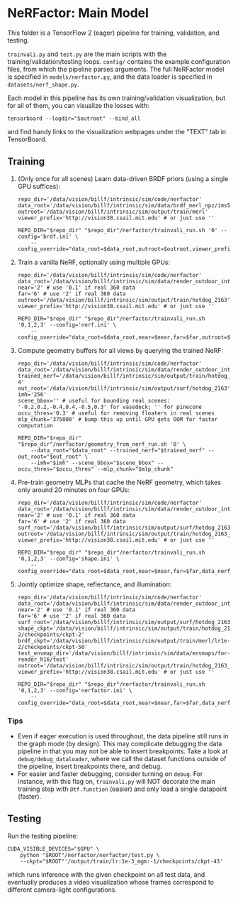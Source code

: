 # NeRFactor: Main Model

This folder is a TensorFlow 2 (eager) pipeline for training, validation, and
testing.

`trainvali.py` and `test.py` are the main scripts with the
training/validation/testing loops. `config/` contains the example configuration
files, from which the pipeline parses arguments. The full NeRFactor model is
specified in `models/nerfactor.py`, and the data loader is specified in
`datasets/nerf_shape.py`.

Each model in this pipeline has its own training/validation visualization,
but for all of them, you can visualize the losses with:
```
tensorboard --logdir="$outroot" --bind_all
```
and find handy links to the visualization webpages under the "TEXT" tab
in TensorBoard.


## Training

1. (Only once for all scenes) Learn data-driven BRDF priors (using a single
   GPU suffices):
    ```
    repo_dir='/data/vision/billf/intrinsic/sim/code/nerfactor'
    data_root='/data/vision/billf/intrinsic/sim/data/brdf_merl_npz/ims512_envmaph16_spp1'
    outroot='/data/vision/billf/intrinsic/sim/output/train/merl'
    viewer_prefix='http://vision38.csail.mit.edu' # or just use ''

    REPO_DIR="$repo_dir" "$repo_dir"/nerfactor/trainvali_run.sh '0' --config='brdf.ini' \
        --config_override="data_root=$data_root,outroot=$outroot,viewer_prefix=$viewer_prefix"
    ```

1. Train a vanilla NeRF, optionally using multiple GPUs:
    ```
    repo_dir='/data/vision/billf/intrinsic/sim/code/nerfactor'
    data_root='/data/vision/billf/intrinsic/sim/data/render_outdoor_inten3_gi/hotdog_2163'
    near='2' # use '0.1' if real 360 data
    far='6' # use '2' if real 360 data
    outroot='/data/vision/billf/intrinsic/sim/output/train/hotdog_2163'
    viewer_prefix='http://vision38.csail.mit.edu' # or just use ''

    REPO_DIR="$repo_dir" "$repo_dir"/nerfactor/trainvali_run.sh '0,1,2,3' --config='nerf.ini' \
        --config_override="data_root=$data_root,near=$near,far=$far,outroot=$outroot,viewer_prefix=$viewer_prefix"
    ```

1. Compute geometry buffers for all views by querying the trained NeRF:
    ```
    repo_dir='/data/vision/billf/intrinsic/sim/code/nerfactor'
    data_root='/data/vision/billf/intrinsic/sim/data/render_outdoor_inten3_gi/hotdog_2163'
    trained_nerf='/data/vision/billf/intrinsic/sim/output/train/hotdog_2163/lr5e-4'
    out_root='/data/vision/billf/intrinsic/sim/output/surf/hotdog_2163'
    imh='256'
    scene_bbox='' # useful for bounding real scenes: '-0.2,0.2,-0.4,0.4,-0.5,0.3' for vasedeck; '' for pinecone
    occu_thres='0.3' # useful for removing floaters in real scenes
    mlp_chunk='375000' # bump this up until GPU gets OOM for faster computation

    REPO_DIR="$repo_dir" "$repo_dir"/nerfactor/geometry_from_nerf_run.sh '0' \
        --data_root="$data_root" --trained_nerf="$trained_nerf" --out_root="$out_root" \
        --imh="$imh" --scene_bbox="$scene_bbox" --occu_thres="$occu_thres" --mlp_chunk="$mlp_chunk"
    ```

1. Pre-train geometry MLPs that cache the NeRF geometry, which takes only around
   20 minutes on four GPUs:
    ```
    repo_dir='/data/vision/billf/intrinsic/sim/code/nerfactor'
    data_root='/data/vision/billf/intrinsic/sim/data/render_outdoor_inten3_gi/hotdog_2163'
    near='2' # use '0.1' if real 360 data
    far='6' # use '2' if real 360 data
    surf_root='/data/vision/billf/intrinsic/sim/output/surf/hotdog_2163'
    outroot='/data/vision/billf/intrinsic/sim/output/train/hotdog_2163_shape'
    viewer_prefix='http://vision38.csail.mit.edu' # or just use ''

    REPO_DIR="$repo_dir" "$repo_dir"/nerfactor/trainvali_run.sh '0,1,2,3' --config='shape.ini' \
        --config_override="data_root=$data_root,near=$near,far=$far,data_nerf_root=$surf_root,outroot=$outroot,viewer_prefix=$viewer_prefix"
    ```

1. Jointly optimize shape, reflectance, and illumination:
    ```
    repo_dir='/data/vision/billf/intrinsic/sim/code/nerfactor'
    data_root='/data/vision/billf/intrinsic/sim/data/render_outdoor_inten3_gi/hotdog_2163'
    near='2' # use '0.1' if real 360 data
    far='6' # use '2' if real 360 data
    surf_root='/data/vision/billf/intrinsic/sim/output/surf/hotdog_2163'
    shape_ckpt='/data/vision/billf/intrinsic/sim/output/train/hotdog_2163_shape/lr1e-2/checkpoints/ckpt-2'
    brdf_ckpt='/data/vision/billf/intrinsic/sim/output/train/merl/lr1e-2/checkpoints/ckpt-50'
    test_envmap_dir='/data/vision/billf/intrinsic/sim/data/envmaps/for-render_h16/test'
    outroot='/data/vision/billf/intrinsic/sim/output/train/hotdog_2163_nerfactor'
    viewer_prefix='http://vision38.csail.mit.edu' # or just use ''

    REPO_DIR="$repo_dir" "$repo_dir"/nerfactor/trainvali_run.sh '0,1,2,3' --config='nerfactor.ini' \
        --config_override="data_root=$data_root,near=$near,far=$far,data_nerf_root=$surf_root,shape_model_ckpt=$shape_ckpt,brdf_model_ckpt=$brdf_ckpt,test_envmap_dir=$test_envmap_dir,outroot=$outroot,viewer_prefix=$viewer_prefix"
    ```

### Tips

* Even if eager execution is used throughout, the data pipeline still runs in
  the graph mode (by design). This may complicate debugging the data pipeline
  in that you may not be able to insert breakpoints. Take a look at
  `debug/debug_dataloader`, where we call the dataset functions outside of
  the pipeline, insert breakpoints there, and debug.
* For easier and faster debugging, consider turning on `debug`. For instance,
  with this flag on, `trainvali.py` will NOT decorate the main training step
  with `@tf.function` (easier) and only load a single datapoint (faster).


## Testing

Run the testing pipeline:
```
CUDA_VISIBLE_DEVICES="$GPU" \
    python "$ROOT"/nerfactor/nerfactor/test.py \
    --ckpt="$ROOT"'/output/train/lr:1e-3_mgm:-1/checkpoints/ckpt-43'
```
which runs inference with the given checkpoint on all test data, and eventually
produces a video visualization whose frames correspond to different camera-light
configurations.

